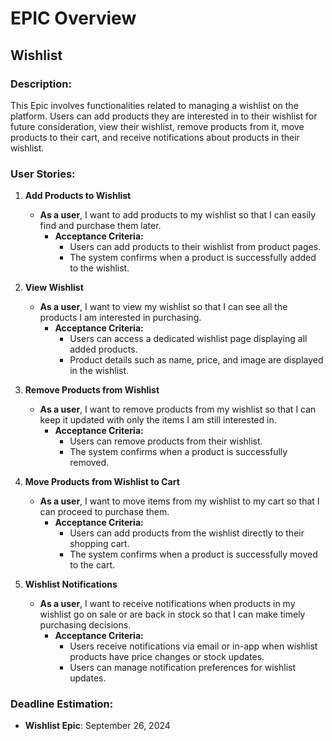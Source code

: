 # EPIC Overview

## Wishlist

### Description:
This Epic involves functionalities related to managing a wishlist on the platform. Users can add products they are interested in to their wishlist for future consideration, view their wishlist, remove products from it, move products to their cart, and receive notifications about products in their wishlist.

### User Stories:

1. **Add Products to Wishlist**
   - **As a user**, I want to add products to my wishlist so that I can easily find and purchase them later.
     - **Acceptance Criteria:**
       - Users can add products to their wishlist from product pages.
       - The system confirms when a product is successfully added to the wishlist.

2. **View Wishlist**
   - **As a user**, I want to view my wishlist so that I can see all the products I am interested in purchasing.
     - **Acceptance Criteria:**
       - Users can access a dedicated wishlist page displaying all added products.
       - Product details such as name, price, and image are displayed in the wishlist.

3. **Remove Products from Wishlist**
   - **As a user**, I want to remove products from my wishlist so that I can keep it updated with only the items I am still interested in.
     - **Acceptance Criteria:**
       - Users can remove products from their wishlist.
       - The system confirms when a product is successfully removed.

4. **Move Products from Wishlist to Cart**
   - **As a user**, I want to move items from my wishlist to my cart so that I can proceed to purchase them.
     - **Acceptance Criteria:**
       - Users can add products from the wishlist directly to their shopping cart.
       - The system confirms when a product is successfully moved to the cart.

5. **Wishlist Notifications**
   - **As a user**, I want to receive notifications when products in my wishlist go on sale or are back in stock so that I can make timely purchasing decisions.
     - **Acceptance Criteria:**
       - Users receive notifications via email or in-app when wishlist products have price changes or stock updates.
       - Users can manage notification preferences for wishlist updates.


### Deadline Estimation:
- **Wishlist Epic**: September 26, 2024